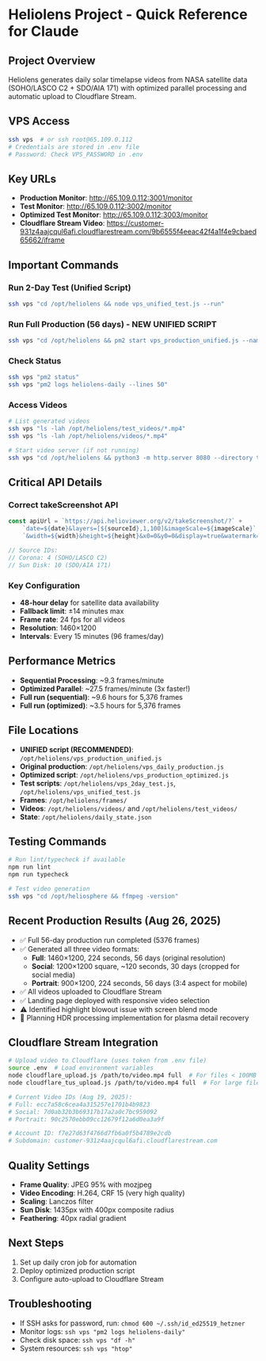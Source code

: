 # Heliolens Project - Quick Reference for Claude

## Project Overview
Heliolens generates daily solar timelapse videos from NASA satellite data (SOHO/LASCO C2 + SDO/AIA 171) with optimized parallel processing and automatic upload to Cloudflare Stream.

## VPS Access
```bash
ssh vps  # or ssh root@65.109.0.112
# Credentials are stored in .env file
# Password: Check VPS_PASSWORD in .env
```

## Key URLs
- **Production Monitor**: http://65.109.0.112:3001/monitor
- **Test Monitor**: http://65.109.0.112:3002/monitor  
- **Optimized Test Monitor**: http://65.109.0.112:3003/monitor
- **Cloudflare Stream Video**: https://customer-931z4aajcqul6afi.cloudflarestream.com/9b6555f4eeac42f4a1f4e9cbaed65662/iframe

## Important Commands

### Run 2-Day Test (Unified Script)
```bash
ssh vps "cd /opt/heliolens && node vps_unified_test.js --run"
```

### Run Full Production (56 days) - NEW UNIFIED SCRIPT
```bash
ssh vps "cd /opt/heliolens && pm2 start vps_production_unified.js --name heliolens-unified -- --run"
```

### Check Status
```bash
ssh vps "pm2 status"
ssh vps "pm2 logs heliolens-daily --lines 50"
```

### Access Videos
```bash
# List generated videos
ssh vps "ls -lah /opt/heliolens/test_videos/*.mp4"
ssh vps "ls -lah /opt/heliolens/videos/*.mp4"

# Start video server (if not running)
ssh vps "cd /opt/heliolens && python3 -m http.server 8080 --directory test_videos &"
```

## Critical API Details

### Correct takeScreenshot API
```javascript
const apiUrl = `https://api.helioviewer.org/v2/takeScreenshot/?` +
    `date=${date}&layers=[${sourceId},1,100]&imageScale=${imageScale}` +
    `&width=${width}&height=${height}&x0=0&y0=0&display=true&watermark=false`;

// Source IDs:
// Corona: 4 (SOHO/LASCO C2)  
// Sun Disk: 10 (SDO/AIA 171)
```

### Key Configuration
- **48-hour delay** for satellite data availability
- **Fallback limit**: ±14 minutes max
- **Frame rate**: 24 fps for all videos
- **Resolution**: 1460×1200
- **Intervals**: Every 15 minutes (96 frames/day)

## Performance Metrics
- **Sequential Processing**: ~9.3 frames/minute
- **Optimized Parallel**: ~27.5 frames/minute (3x faster!)
- **Full run (sequential)**: ~9.6 hours for 5,376 frames
- **Full run (optimized)**: ~3.5 hours for 5,376 frames

## File Locations
- **UNIFIED script (RECOMMENDED)**: `/opt/heliolens/vps_production_unified.js`
- **Original production**: `/opt/heliolens/vps_daily_production.js`
- **Optimized script**: `/opt/heliolens/vps_production_optimized.js`
- **Test scripts**: `/opt/heliolens/vps_2day_test.js`, `/opt/heliolens/vps_unified_test.js`
- **Frames**: `/opt/heliolens/frames/`
- **Videos**: `/opt/heliolens/videos/` and `/opt/heliolens/test_videos/`
- **State**: `/opt/heliolens/daily_state.json`

## Testing Commands
```bash
# Run lint/typecheck if available
npm run lint
npm run typecheck

# Test video generation
ssh vps "cd /opt/heliosphere && ffmpeg -version"
```

## Recent Production Results (Aug 26, 2025)
- ✅ Full 56-day production run completed (5376 frames)
- ✅ Generated all three video formats:
  - **Full**: 1460×1200, 224 seconds, 56 days (original resolution)
  - **Social**: 1200×1200 square, ~120 seconds, 30 days (cropped for social media)
  - **Portrait**: 900×1200, 224 seconds, 56 days (3:4 aspect for mobile)
- ✅ All videos uploaded to Cloudflare Stream
- ✅ Landing page deployed with responsive video selection
- ⚠️ Identified highlight blowout issue with screen blend mode
- 🔄 Planning HDR processing implementation for plasma detail recovery

## Cloudflare Stream Integration
```bash
# Upload video to Cloudflare (uses token from .env file)
source .env  # Load environment variables
node cloudflare_upload.js /path/to/video.mp4 full  # For files < 100MB
node cloudflare_tus_upload.js /path/to/video.mp4 full  # For large files

# Current Video IDs (Aug 19, 2025):
# Full: ecc7a58c6cea4a315257e1701b4b9823
# Social: 7d0ab32b3b69317b17a2a0c7bc959092
# Portrait: 90c2570ebb09cc12679f12a6d0ea3a9f

# Account ID: f7e27d63f4766d7fb6a0f5b4789e2cdb
# Subdomain: customer-931z4aajcqul6afi.cloudflarestream.com
```

## Quality Settings
- **Frame Quality**: JPEG 95% with mozjpeg
- **Video Encoding**: H.264, CRF 15 (very high quality)
- **Scaling**: Lanczos filter
- **Sun Disk**: 1435px with 400px composite radius
- **Feathering**: 40px radial gradient

## Next Steps
1. Set up daily cron job for automation
2. Deploy optimized production script
3. Configure auto-upload to Cloudflare Stream

## Troubleshooting
- If SSH asks for password, run: `chmod 600 ~/.ssh/id_ed25519_hetzner`
- Monitor logs: `ssh vps "pm2 logs heliolens-daily"`
- Check disk space: `ssh vps "df -h"`
- System resources: `ssh vps "htop"`